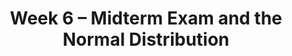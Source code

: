 ---
title: Week 6 – Midterm Exam and the Normal Distribution
weekNumber: 6
days:
    - date: 2025-5-5
      events: 
        - name: LEC 14
          type: lecture
          title: Bootstrapping and Confidence Intervals
          url:
          html:
          podcast:
          readings:
            - name: CIT 13.0-13.2
              url: https://inferentialthinking.com/chapters/13/Estimation.html
          keywords: inference, bootstrapping, resample, np.percentile, confidence interval
        - name: PROJ
          type: proj
          title: Midterm Project
          url: https://datahub.ucsd.eduuser-redirect/git-sync?repo=https://github.com/dsc-courses/dsc10-2025-sp&subPath=projects/midterm_project/midterm_project.ipynb
    - date: 2025-5-7
      events: 
        - name: LEC 15
          type: lecture
          title: Confidence Intervals, Center, and Spread
          url:
          html:
          podcast:
          readings:
            - name: CIT 13.3-13.4
              url: https://inferentialthinking.com/chapters/13/3/Confidence_Intervals.html
          keywords: interpreting CIs, robust vs. sensitive, center, standard deviation, Chebyshev
        - name: DISC 6
          type: disc
          title: Sampling, Bootstrapping, and Confidence Intervals
          url:
    - date: 2025-5-8
      events:
        - name: LAB 4
          type: lab
          title: Simulation, Sampling, & Bootstrapping
          url:
    - date: 2025-5-9
      events: 
        - name: LEC 16
          type: lecture
          title: Standardization and the Normal Distribution
          url:
          html:
          podcast:
          readings:
            - name: CIT 14.2-14.3
              url: https://inferentialthinking.com/chapters/14/2/Variability.html
          keywords: Chebyshev, standard units, normal distribution, CDF, inflection points
---
